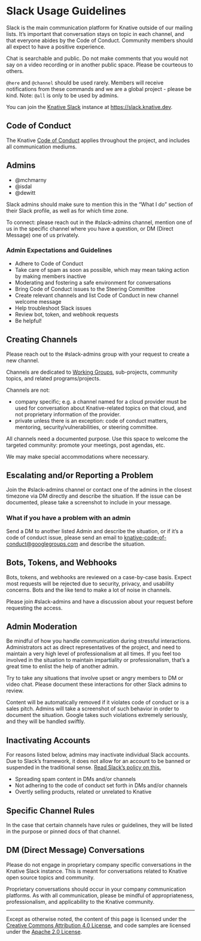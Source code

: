 # Slack Usage Guidelines

Slack is the main communication platform for Knative outside of our mailing
lists. It’s important that conversation stays on topic in each channel, and that
everyone abides by the Code of Conduct. Community members should all expect to
have a positive experience.

Chat is searchable and public. Do not make comments that you would not say on a
video recording or in another public space. Please be courteous to others.

`@here` and `@channel` should be used rarely. Members will receive notifications
from these commands and we are a global project - please be kind.
Note: `@all` is only to be used by admins.

You can join the [Knative Slack](https://slack.knative.dev) instance at
https://slack.knative.dev.

## Code of Conduct

The Knative [Code of Conduct](./CODE-OF-CONDUCT.md) applies throughout the
project, and includes all communication mediums.

## Admins

- @mchmarny
- @isdal
- @dewitt

Slack admins should make sure to mention this in the “What I do” section of
their Slack profile, as well as for which time zone.

To connect: please reach out in the #slack-admins channel, mention one of us
in the specific channel where you have a question, or DM (Direct Message) one
of us privately.

### Admin Expectations and Guidelines

- Adhere to Code of Conduct
- Take care of spam as soon as possible, which may mean taking action by making
  members inactive
- Moderating and fostering a safe environment for conversations
- Bring Code of Conduct issues to the Steering Committee
- Create relevant channels and list Code of Conduct in new channel welcome
  message
- Help troubleshoot Slack issues
- Review bot, token, and webhook requests
- Be helpful!

## Creating Channels

Please reach out to the #slack-admins group with your request to create a new
channel.

Channels are dedicated to [Working Groups](./WORKING-GROUPS.md), sub-projects,
community topics, and related programs/projects.

Channels are not:

- company specific; e.g. a channel named for a cloud provider must be used for
  conversation about Knative-related topics on that cloud, and not proprietary
  information of the provider.
- private unless there is an exception: code of conduct matters, mentoring,
  security/vulnerabilities, or steering committee.

All channels need a documented purpose. Use this space to welcome the targeted
community: promote your meetings, post agendas, etc.

We may make special accommodations where necessary.

## Escalating and/or Reporting a Problem

Join the #slack-admins channel or contact one of the admins in the closest
timezone via DM directly and describe the situation. If the issue can be
documented, please take a screenshot to include in your message.

### What if you have a problem with an admin

Send a DM to another listed Admin and describe the situation, or if it’s a code
of conduct issue, please send an email to knative-code-of-conduct@googlegroups.com
and describe the situation.

## Bots, Tokens, and Webhooks

Bots, tokens, and webhooks are reviewed on a case-by-case basis. Expect most
requests will be rejected due to security, privacy, and usability concerns.
Bots and the like tend to make a lot of noise in channels.

Please join #slack-admins and have a discussion about your request before
requesting the access.

## Admin Moderation

Be mindful of how you handle communication during stressful interactions.
Administrators act as direct representatives of the project, and need to
maintain a very high level of professionalism at all times. If you feel too
involved in the situation to maintain impartiality or professionalism, that’s a
great time to enlist the help of another admin.

Try to take any situations that involve upset or angry members to DM or video
chat. Please document these interactions for other Slack admins to review.

Content will be automatically removed if it violates code of conduct or is a
sales pitch. Admins will take a screenshot of such behavior in order to document
the situation. Google takes such violations extremely seriously, and
they will be handled swiftly.

## Inactivating Accounts

For reasons listed below, admins may inactivate individual Slack accounts.
Due to Slack’s framework, it does not allow for an account to be banned or
suspended in the traditional sense.
[Read Slack’s policy on this.](https://get.Slack.help/hc/en-us/articles/204475027-Deactivate-a-member-s-account)

- Spreading spam content in DMs and/or channels
- Not adhering to the code of conduct set forth in DMs and/or channels
- Overtly selling products, related or unrelated to Knative

## Specific Channel Rules

In the case that certain channels have rules or guidelines, they will be listed
in the purpose or pinned docs of that channel.

## DM (Direct Message) Conversations

Please do not engage in proprietary company specific conversations in the Knative
Slack instance. This is meant for conversations related to Knative open source
topics and community.

Proprietary conversations should occur in your company communication platforms.
As with all communication, please be mindful of appropriateness, professionalism,
and applicability to the Knative community.

---

Except as otherwise noted, the content of this page is licensed under the
[Creative Commons Attribution 4.0 License](https://creativecommons.org/licenses/by/4.0/),
and code samples are licensed under the
[Apache 2.0 License](https://www.apache.org/licenses/LICENSE-2.0).
